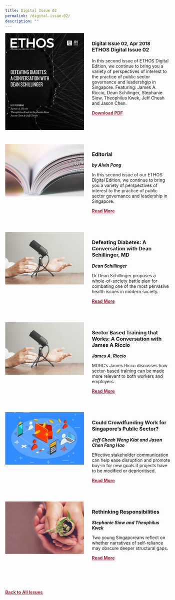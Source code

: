 ```yaml
---
title: Digital Issue 02
permalink: /digital-issue-02/
description: ""
---
```

<style>

.back a
{
	color: #9f2943;
	font-weight: bold;
	}

.cat
   {
   font-size: 15px;
   }	
	

.button1 a
{
	color: #9f2943;
	font-weight:bold;
}
	

.grid-container {
	display: grid;
	grid-template-columns: 50% 50%;
	grid-column-gap: 5%;
	margin-bottom: 5%;
	}	
	
@media only screen and (max-width: 600px) {
	.grid-container {
		display: block;
	}
}	
</style>
<div class="grid-container">
        <div><img src="/images/Ethos_Images/Ethos_Digital_Issue_02/EthosDigitalIssue2.jpg"></div>
        <div><h3><span class="cat">Digital Issue 02, Apr 2018</span>
            <br>ETHOS Digital Issue 02</h3>	
            <p>In this second issue of ETHOS Digital Edition, we continue to bring you a variety of perspectives of interest to the practice of public sector governance and leadershgip in Singapore. Featuring: James A. Riccio, Dean Schilinger, Stephanie Siow, Theophilus Kwek, Jeff Cheah and Jason Chen.</p>
            
            
   <div class="button1"><a target="_blank" href="https://go.gov.sg/digital-issue-02">Download PDF</a></div></div>
    </div>
    
   <br>
    
<div class="grid-container">
        <div><img src="/images/Landing_Banner_Images/tile_editorial.jpg"></div>
        <div><h3>Editorial </h3>
            <b><i>by Alvin Pang</i></b>

                
  <p>In this second issue of our ETHOS Digital Edition, we continue to bring you a variety of perspectives of interest to the practice of public sector governance and leadership in Singapore.</p>	
            
<div class="button1"><a href="/digital-issue-02/editorial/">Read More</a></div> <br></div>
    </div>

 <br>   
<div class="grid-container">
        <div><img src="/images/Landing_Banner_Images/tile_interviews.jpg"></div>
        <div><h3>Defeating Diabetes: A Conversation with Dean Schillinger, MD</h3>
            <b><i>Dean Schillinger</i></b>
            
<p>	
Dr Dean Schillinger proposes a whole-of-society battle plan for combating one of the most pervasive health issues in modern society.
</p>	
            
<div class="button1"><a href="/digital-issue-02/defeating-diabetes/">Read More</a></div><br></div>
    </div>
<br>
<div class="grid-container">
      <div><img src="/images/Landing_Banner_Images/tile_interviews.jpg"></div>
        <div><h3>Sector Based Training that Works: A Conversation with James A Riccio</h3>
            <b><i> James A. Riccio</i></b>
<p>	
MDRC’s James Ricco discusses how sector-based training can be made more relevant to both workers and employers.
</p>	
            
<div class="button1"><a href="/digital-issue-02/sector-based-training-that-works/">Read More</a></div><br></div>
    </div>
    
<br>    
<div class="grid-container">
        <div><img src="/images/Ethos_Images/Ethos_Digital_Issue_02/Article%203/D2_Teaser_Crowdfunding.jpg"></div>
        <div><h3>Could Crowdfunding Work for Singapore’s Public Sector?</h3>
            <b><i>Jeff Cheah Weng Kiat and Jason Chen Fang Hao</i></b>
            
<p>	
            Effective stakeholder communication can help ease disruption and promote buy-in for new goals if projects have to be modified or deprioritised.
</p>	
            
<div class="button1"><a href="/digital-issue-02/could-crowdfunding-work-for-singapores-public-sector/">Read More</a></div><br></div>
    </div>
    
<br>    
<div class="grid-container">
        <div><img src="/images/Ethos_Images/Ethos_Digital_Issue_02/Article%204/D2_Teaser_Rethinking%20Responsibility.jpg"></div>
        <div><h3>Rethinking Responsibilities</h3>
            <b><i>Stephanie Siow and Theophilus Kwek</i></b>
            
<p>	
Two young Singaporeans reflect on whether narratives of self-reliance may obscure deeper structural gaps.
            </p>	
            
<div class="button1"><a href="/digital-issue-02/rethinking-responsibility/">Read More</a></div><br></div>
    </div>
<br>



<br>
<br>
<div class="back">
<a href="/all-issues/">Back to All Issues</a>
</div>